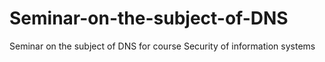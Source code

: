 # Seminar-on-the-subject-of-DNS
Seminar on the subject of DNS for course Security of information systems
